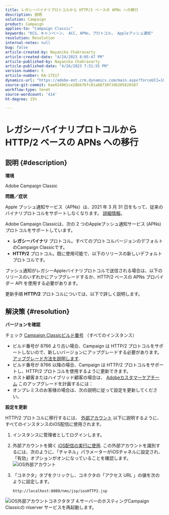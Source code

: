 ```yaml
---
title: レガシーバイナリプロトコルから HTTP/2 ベースの APNs への移行
description: 説明
solution: Campaign
product: Campaign
applies-to: "Campaign Classic"
keywords: "KCS，キャンペーン， ACC, APNs，プロトコル， Appleプッシュ通知"
resolution: Resolution
internal-notes: null
bug: false
article-created-by: Nayanika Chakravarty
article-created-date: "4/24/2023 8:05:47 PM"
article-published-by: Nayanika Chakravarty
article-published-date: "4/26/2023 7:51:55 PM"
version-number: 5
article-number: KA-17517
dynamics-url: "https://adobe-ent.crm.dynamics.com/main.aspx?forceUCI=1&pagetype=entityrecord&etn=knowledgearticle&id=baa73d61-dbe2-ed11-a7c7-6045bd006239"
source-git-commit: 6ae024961ce28bb7bfc01a88730f3db205626587
workflow-type: tm+mt
source-wordcount: '414'
ht-degree: 15%

---
```


# レガシーバイナリプロトコルから HTTP/2 ベースの APNs への移行

## 説明 {#description}


<b>環境</b>

Adobe Campaign Classic

<b>問題／症状</b>

Apple プッシュ通知サービス（APNs）は、2021 年 3 月 31 日をもって、従来のバイナリプロトコルをサポートしなくなります。 [詳細情報](https://developer.apple.com/jp/news/?id=c88acm2b)。

Adobe Campaign Classicは、次の 2 つのAppleプッシュ通知サービス (APNs) プロトコルをサポートしています。

- <b>レガシーバイナリ</b> プロトコル。すべてのプロトコルバージョンのデフォルトのCampaign Classicです。
- <b>HTTP/2</b> プロトコル。既に使用可能で、以下のリリースの新しいデフォルトプロトコルです。


プッシュ通知がレガシーAppleバイナリプロトコルで送信される場合は、以下のリリースのいずれかにアップグレードするか、HTTP/2 ベースの APNs プロバイダー API を使用する必要があります。

更新手順 <b>HTTP/2</b> プロトコルについては、以下で詳しく説明します。


## 解決策 {#resolution}


<b>バージョンを確認</b>

チェック [Campaign Classicビルド番号](https://experienceleague.adobe.com/docs/campaign-classic/using/getting-started/starting-with-adobe-campaign/launching-adobe-campaign.html?lang=ja#getting-your-campaign-version) （すべてのインスタンス）

- ビルド番号が 8766 より古い場合、Campaign は HTTP/2 プロトコルをサポートしないので、新しいバージョンにアップグレードする必要があります。 [アップグレード方法を説明します](https://experienceleague.adobe.com/docs/campaign-classic/using/monitoring-campaign-classic/updating-adobe-campaign/build-upgrade.html?lang=en#performing-a-build-upgrade).
- ビルド番号が 8766 以降の場合、Campaign は HTTP/2 プロトコルをサポートし、HTTP/2 プロトコルを使用するように更新できます。
- ホスト顧客またはハイブリッド顧客の場合は、 [Adobeカスタマーケアチーム](https://experienceleague.adobe.com/docs/customer-one/using/home.html?lang=ja) このアップグレードを計画するには：
- オンプレミスのお客様の場合は、次の説明に従って設定を更新してください。


<b>設定を更新</b>

HTTP/2 プロトコルに移行するには、 [外部アカウント](https://experienceleague.adobe.com/docs/campaign-classic/using/installing-campaign-classic/accessing-external-database/external-accounts.html?lang=en) 以下に説明するように、すべてのインスタンスのiOS配信に使用されます。

1. インスタンスに管理者としてログインします。
2. 外部アカウントを開く [iOS配信の実行に使用](https://experienceleague.adobe.com/docs/campaign-classic/using/sending-messages/sending-push-notifications/configure-the-mobile-app/configuring-the-mobile-application.html?lang=ja). この外部アカウントを識別するには、次のように、「チャネル」パラメーターがiOSチャネルに設定され、「有効」オプションがオンになっていることを確認します。    ![iOS外部アカウント](https://helpx.adobe.com/content/dam/help/en/campaign/kb/migrate-to-http2/jcr_content/main-pars/procedure/proc_par/step_1/step_par/image/iOS-ext-account.png "iOS-ext-account")
3. 「コネクタ」タブをクリックし、コネクタの「アクセス URL 」の値を次のように設定します。

   ```
   http://localhost:8080/nms/jsp/iosHTTP2.jsp
   ```

![iOS外部アカウントコネクタタブ](https://helpx.adobe.com/content/dam/help/en/campaign/kb/migrate-to-http2/jcr_content/main-pars/procedure/proc_par/step/step_par/image/iOs-ext-account-connector.png "iOs-ext-account-connector")
4.サーバーのホスティングCampaign Classicの nlserver サービスを再起動します。


